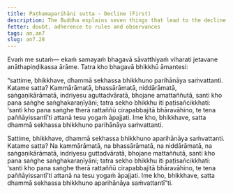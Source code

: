 ```yaml
---
title: Paṭhamaparihāni sutta - Decline (First)
description: The Buddha explains seven things that lead to the decline of a trainee bhikkhu and seven things that do not.
fetter: doubt, adherence to rules and observances
tags: an,an7
slug: an7.28
---
```


Evaṁ me sutaṁ— ekaṁ samayaṁ bhagavā sāvatthiyaṁ viharati jetavane anāthapiṇḍikassa ārāme. Tatra kho bhagavā bhikkhū āmantesi:

“sattime, bhikkhave, dhammā sekhassa bhikkhuno parihānāya saṁvattanti. Katame satta? Kammārāmatā, bhassārāmatā, niddārāmatā, saṅgaṇikārāmatā, indriyesu aguttadvāratā, bhojane amattaññutā, santi kho pana saṅghe saṅghakaraṇīyāni; tatra sekho bhikkhu iti paṭisañcikkhati: ‘santi kho pana saṅghe therā rattaññū cirapabbajitā bhāravāhino, te tena paññāyissantī’ti attanā tesu yogaṁ āpajjati. Ime kho, bhikkhave, satta dhammā sekhassa bhikkhuno parihānāya saṁvattanti.

Sattime, bhikkhave, dhammā sekhassa bhikkhuno aparihānāya saṁvattanti. Katame satta? Na kammārāmatā, na bhassārāmatā, na niddārāmatā, na saṅgaṇikārāmatā, indriyesu guttadvāratā, bhojane mattaññutā, santi kho pana saṅghe saṅghakaraṇīyāni; tatra sekho bhikkhu iti paṭisañcikkhati: ‘santi kho pana saṅghe therā rattaññū cirapabbajitā bhāravāhino, te tena paññāyissantī’ti attanā na tesu yogaṁ āpajjati. Ime kho, bhikkhave, satta dhammā sekhassa bhikkhuno aparihānāya saṁvattantī”ti.
